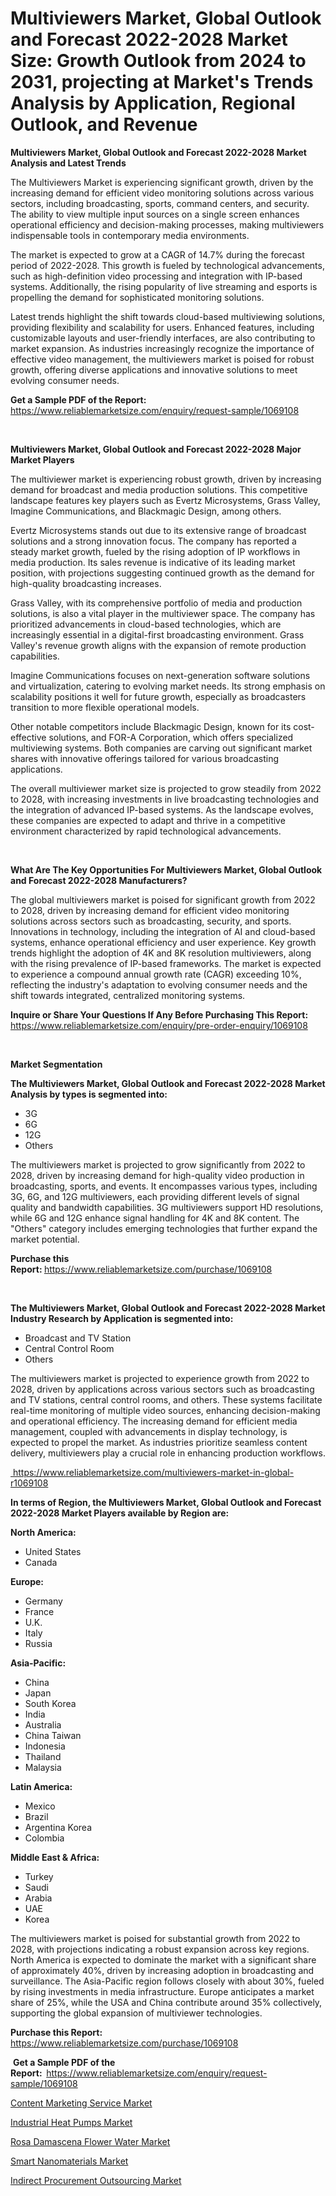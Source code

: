 <p><h1>Multiviewers Market, Global Outlook and Forecast 2022-2028 Market Size: Growth Outlook from 2024 to 2031, projecting at Market's Trends Analysis by Application, Regional Outlook, and Revenue</h1></p><p><strong>Multiviewers Market, Global Outlook and Forecast 2022-2028 Market Analysis and Latest Trends</strong></p>
<p><p>The Multiviewers Market is experiencing significant growth, driven by the increasing demand for efficient video monitoring solutions across various sectors, including broadcasting, sports, command centers, and security. The ability to view multiple input sources on a single screen enhances operational efficiency and decision-making processes, making multiviewers indispensable tools in contemporary media environments.</p><p>The market is expected to grow at a CAGR of 14.7% during the forecast period of 2022-2028. This growth is fueled by technological advancements, such as high-definition video processing and integration with IP-based systems. Additionally, the rising popularity of live streaming and esports is propelling the demand for sophisticated monitoring solutions.</p><p>Latest trends highlight the shift towards cloud-based multiviewing solutions, providing flexibility and scalability for users. Enhanced features, including customizable layouts and user-friendly interfaces, are also contributing to market expansion. As industries increasingly recognize the importance of effective video management, the multiviewers market is poised for robust growth, offering diverse applications and innovative solutions to meet evolving consumer needs.</p></p>
<p><strong>Get a Sample PDF of the Report:&nbsp;</strong> <a href="https://www.reliablemarketsize.com/enquiry/request-sample/1069108">https://www.reliablemarketsize.com/enquiry/request-sample/1069108</a></p>
<p>&nbsp;</p>
<p><strong>Multiviewers Market, Global Outlook and Forecast 2022-2028 Major Market Players</strong></p>
<p><p>The multiviewer market is experiencing robust growth, driven by increasing demand for broadcast and media production solutions. This competitive landscape features key players such as Evertz Microsystems, Grass Valley, Imagine Communications, and Blackmagic Design, among others.</p><p>Evertz Microsystems stands out due to its extensive range of broadcast solutions and a strong innovation focus. The company has reported a steady market growth, fueled by the rising adoption of IP workflows in media production. Its sales revenue is indicative of its leading market position, with projections suggesting continued growth as the demand for high-quality broadcasting increases.</p><p>Grass Valley, with its comprehensive portfolio of media and production solutions, is also a vital player in the multiviewer space. The company has prioritized advancements in cloud-based technologies, which are increasingly essential in a digital-first broadcasting environment. Grass Valley's revenue growth aligns with the expansion of remote production capabilities.</p><p>Imagine Communications focuses on next-generation software solutions and virtualization, catering to evolving market needs. Its strong emphasis on scalability positions it well for future growth, especially as broadcasters transition to more flexible operational models.</p><p>Other notable competitors include Blackmagic Design, known for its cost-effective solutions, and FOR-A Corporation, which offers specialized multiviewing systems. Both companies are carving out significant market shares with innovative offerings tailored for various broadcasting applications.</p><p>The overall multiviewer market size is projected to grow steadily from 2022 to 2028, with increasing investments in live broadcasting technologies and the integration of advanced IP-based systems. As the landscape evolves, these companies are expected to adapt and thrive in a competitive environment characterized by rapid technological advancements.</p></p>
<p>&nbsp;</p>
<p><strong>What Are The Key Opportunities For Multiviewers Market, Global Outlook and Forecast 2022-2028 Manufacturers?</strong></p>
<p><p>The global multiviewers market is poised for significant growth from 2022 to 2028, driven by increasing demand for efficient video monitoring solutions across sectors such as broadcasting, security, and sports. Innovations in technology, including the integration of AI and cloud-based systems, enhance operational efficiency and user experience. Key growth trends highlight the adoption of 4K and 8K resolution multiviewers, along with the rising prevalence of IP-based frameworks. The market is expected to experience a compound annual growth rate (CAGR) exceeding 10%, reflecting the industry's adaptation to evolving consumer needs and the shift towards integrated, centralized monitoring systems.</p></p>
<p><strong>Inquire or Share Your Questions If Any Before Purchasing This Report:</strong> <a href="https://www.reliablemarketsize.com/enquiry/pre-order-enquiry/1069108">https://www.reliablemarketsize.com/enquiry/pre-order-enquiry/1069108</a></p>
<p>&nbsp;</p>
<p><strong>Market Segmentation</strong></p>
<p><strong>The Multiviewers Market, Global Outlook and Forecast 2022-2028 Market Analysis by types is segmented into:</strong></p>
<p><ul><li>3G</li><li>6G</li><li>12G</li><li>Others</li></ul></p>
<p><p>The multiviewers market is projected to grow significantly from 2022 to 2028, driven by increasing demand for high-quality video production in broadcasting, sports, and events. It encompasses various types, including 3G, 6G, and 12G multiviewers, each providing different levels of signal quality and bandwidth capabilities. 3G multiviewers support HD resolutions, while 6G and 12G enhance signal handling for 4K and 8K content. The "Others" category includes emerging technologies that further expand the market potential.</p></p>
<p><strong>Purchase this Report:&nbsp;</strong><a href="https://www.reliablemarketsize.com/purchase/1069108">https://www.reliablemarketsize.com/purchase/1069108</a></p>
<p>&nbsp;</p>
<p><strong>The Multiviewers Market, Global Outlook and Forecast 2022-2028 Market Industry Research by Application is segmented into:</strong></p>
<p><ul><li>Broadcast and TV Station</li><li>Central Control Room</li><li>Others</li></ul></p>
<p><p>The multiviewers market is projected to experience growth from 2022 to 2028, driven by applications across various sectors such as broadcasting and TV stations, central control rooms, and others. These systems facilitate real-time monitoring of multiple video sources, enhancing decision-making and operational efficiency. The increasing demand for efficient media management, coupled with advancements in display technology, is expected to propel the market. As industries prioritize seamless content delivery, multiviewers play a crucial role in enhancing production workflows.</p></p>
<p><a href="https://www.reliablemarketsize.com/multiviewers-market-in-global-r1069108">&nbsp;https://www.reliablemarketsize.com/multiviewers-market-in-global-r1069108</a></p>
<p><strong>In terms of Region, the Multiviewers Market, Global Outlook and Forecast 2022-2028 Market Players available by Region are:</strong></p>
<p>
    <p> <strong> North America: </strong>
        <ul>
            <li>United States</li>
            <li>Canada</li>
        </ul>
        </p> 
    <p> <strong> Europe: </strong>
        <ul>
            <li>Germany</li>
            <li>France</li>
            <li>U.K.</li>
            <li>Italy</li>
            <li>Russia</li>
        </ul>
        </p> 
    <p> <strong> Asia-Pacific: </strong>
        <ul>
            <li>China</li>
            <li>Japan</li>
            <li>South Korea</li>
            <li>India</li>
            <li>Australia</li>
            <li>China Taiwan</li>
            <li>Indonesia</li>
            <li>Thailand</li>
            <li>Malaysia</li>
        </ul>
        </p> 
    <p> <strong> Latin America: </strong>
        <ul>
            <li>Mexico</li>
            <li>Brazil</li>
            <li>Argentina Korea</li>
            <li>Colombia</li>
        </ul>
        </p> 
    <p> <strong> Middle East & Africa: </strong>
        <ul>
            <li>Turkey</li>
            <li>Saudi</li>
            <li>Arabia</li>
            <li>UAE</li>
            <li>Korea</li>
        </ul>
    </p>
    </p>
<p><p>The multiviewers market is poised for substantial growth from 2022 to 2028, with projections indicating a robust expansion across key regions. North America is expected to dominate the market with a significant share of approximately 40%, driven by increasing adoption in broadcasting and surveillance. The Asia-Pacific region follows closely with about 30%, fueled by rising investments in media infrastructure. Europe anticipates a market share of 25%, while the USA and China contribute around 35% collectively, supporting the global expansion of multiviewer technologies.</p></p>
<p><strong>Purchase this Report: </strong><a href="https://www.reliablemarketsize.com/purchase/1069108">https://www.reliablemarketsize.com/purchase/1069108</a></p>
<p>&nbsp;<strong>Get a Sample PDF of the Report:&nbsp;&nbsp;</strong><a href="https://www.reliablemarketsize.com/enquiry/request-sample/1069108">https://www.reliablemarketsize.com/enquiry/request-sample/1069108</a></p>
<p><strong></strong></p>
<p><p><a href="https://www.linkedin.com/pulse/content-marketing-service-market-global-regional-analysis-2024-keksf?trackingId=UmKH78alTI%2BEdBZjkWfAJA%3D%3D">Content Marketing Service Market</a></p><p><a href="https://medium.com/@kimzemlak/the-industrial-heat-pumps-market-has-witnessed-significant-growth-in-recent-years-and-this-trend-5a3c191a7dda">Industrial Heat Pumps Market</a></p><p><a href="https://issuu.com/reportprime-2/docs/rosa-damascena-flower-water-market-_342baf2c2e3e02">Rosa Damascena Flower Water Market</a></p><p><a href="https://medium.com/@valeriecruz651/the-comprehensive-smart-nanomaterials-market-research-report-is-essential-for-understanding-0c80cc5d0d2e">Smart Nanomaterials Market</a></p><p><a href="https://www.linkedin.com/pulse/global-indirect-procurement-outsourcing-market-opportunities-1kxzf?trackingId=1%2B60jGwjSzyQHBgrUHlDCA%3D%3D">Indirect Procurement Outsourcing Market</a></p></p>